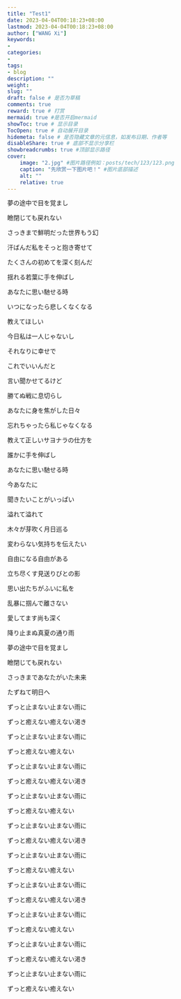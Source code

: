 ```yaml
---
title: "Test1"
date: 2023-04-04T00:18:23+08:00
lastmod: 2023-04-04T00:18:23+08:00
author: ["WANG Xi"]
keywords: 
- 
categories: 
- 
tags: 
- blog
description: ""
weight:
slug: ""
draft: false # 是否为草稿
comments: true
reward: true # 打赏
mermaid: true #是否开启mermaid
showToc: true # 显示目录
TocOpen: true # 自动展开目录
hidemeta: false # 是否隐藏文章的元信息，如发布日期、作者等
disableShare: true # 底部不显示分享栏
showbreadcrumbs: true #顶部显示路径
cover:
    image: "2.jpg" #图片路径例如：posts/tech/123/123.png
    caption: "先欣赏一下图片吧！" #图片底部描述
    alt: ""
    relative: true
---
```

夢の途中で目を覚まし

瞼閉じても戻れない

さっきまで鮮明だった世界もう幻

汗ばんだ私をそっと抱き寄せて

たくさんの初めてを深く刻んだ

揺れる若葉に手を伸ばし

あなたに思い馳せる時

いつになったら悲しくなくなる

教えてほしい

今日私は一人じゃないし

それなりに幸せで

これでいいんだと

言い聞かせてるけど

勝てぬ戦に息切らし

あなたに身を焦がした日々

忘れちゃったら私じゃなくなる

教えて正しいサヨナラの仕方を

誰かに手を伸ばし

あなたに思い馳せる時

今あなたに

聞きたいことがいっぱい

溢れて溢れて

木々が芽吹く月日巡る

変わらない気持ちを伝えたい

自由になる自由がある

立ち尽くす見送りびとの影

思い出たちがふいに私を

乱暴に掴んで離さない

愛してます尚も深く

降り止まぬ真夏の通り雨

夢の途中で目を覚まし

瞼閉じても戻れない

さっきまであなたがいた未来

たずねて明日へ

ずっと止まない止まない雨に

ずっと癒えない癒えない渇き

ずっと止まない止まない雨に

ずっと癒えない癒えない

ずっと止まない止まない雨に

ずっと癒えない癒えない渇き

ずっと止まない止まない雨に

ずっと癒えない癒えない

ずっと止まない止まない雨に

ずっと癒えない癒えない渇き

ずっと止まない止まない雨に

ずっと癒えない癒えない

ずっと止まない止まない雨に

ずっと癒えない癒えない渇き

ずっと止まない止まない雨に

ずっと癒えない癒えない

ずっと止まない止まない雨に

ずっと癒えない癒えない渇き

ずっと止まない止まない雨に

ずっと癒えない癒えない




